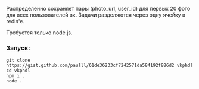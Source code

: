 Распределенно сохраняет пары (photo_url, user_id) для первых 20 фото для всех пользователей вк.
Задачи разделяются через одну ячейку в redis'e.

Требуется только node.js.

### Запуск:
```
git clone https://gist.github.com/paulll/61de36233cf7242571da584192f886d2 vkphdl
cd vkphdl
npm i .
node .
```
